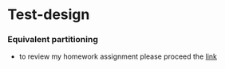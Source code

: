 # Test-design
### Equivalent partitioning
- to review my homework assignment please proceed the [link](https://docs.google.com/spreadsheets/d/1hhf2SFTtpqjqUieNob_sRo9WwgBrhQTW/edit?usp=sharing&ouid=115054486416222020297&rtpof=true&sd=true)
